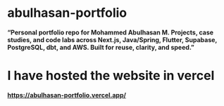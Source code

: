 # abulhasan-portfolio
**“Personal portfolio repo for Mohammed Abulhasan M. Projects, case studies, and code labs across Next.js, Java/Spring, Flutter, Supabase, PostgreSQL, dbt, and AWS. Built for reuse, clarity, and speed.”**

# I have hosted the website in vercel
**https://abulhasan-portfolio.vercel.app/**
